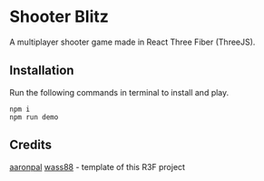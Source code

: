 # Shooter Blitz

A multiplayer shooter game made in React Three Fiber (ThreeJS).

## Installation

Run the following commands in terminal to install and play.

```
npm i
npm run demo
```

## Credits

[aaronpal](https://github.com/ubergonmx)
[wass88](https://github.com/wass08/r3f-vite-starter) - template of this R3F project
